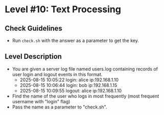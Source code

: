 # **Level #10:**  Text Processing

## Check Guidelines
- Run `check.sh` with the answer as a parameter to get the key.

## Level Description
- You are given a server log file named users.log containing records of user login and logout events in this format.
    - 2025-08-15 10:05:22 login: alice ip:192.168.1.10
    - 2025-08-15 10:06:44 login: bob ip:192.168.1.15
    - 2025-08-15 10:09:55 logout: alice ip:192.168.1.10
- Find the name of the user who logs in most frequently (most frequent username with "login" flag)
- Pass the name as a parameter to "check.sh".
